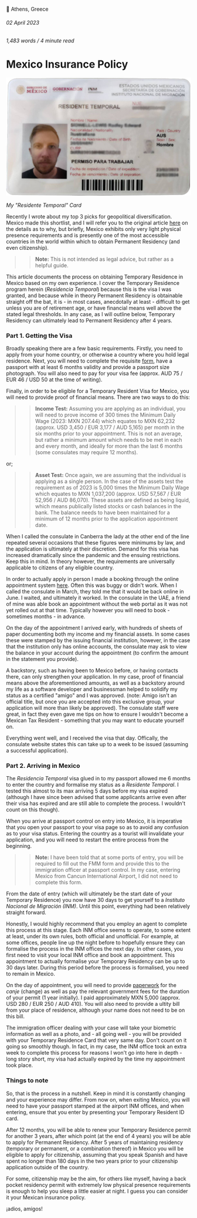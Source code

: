 📍 Athens, Greece

###### 02 April 2023

###### 1,483 words / 4 minute read

# Mexico Insurance Policy

<img alt="Residente Temporal" src="/static/mexico_001.png" style="background: transparent;" />

_My "Residente Temporal" Card_

Recently I wrote about my top 3 picks for geopolitical diversification. Mexico made this shortlist, and I will refer you to the original article [here](https://www.radleylewis.com/locations_001.html) on the details as to why, but briefly, Mexico exhibits only very light physical presence requirements and is presently one of the most accessible countries in the world within which to obtain Permanent Residency (and even citizenship).

> > **Note:** This is not intended as legal advice, but rather as a helpful guide.

This article documents the process on obtaining Temporary Residence in Mexico based on my own experience. I cover the Temporary Residence program herein (_Residencia Temporal_) because this is the visa I was granted, and because while in theory Permanent Residency is obtainable straight off the bat, it is - in most cases, anecdotally at least - difficult to get unless you are of retirement age, or have financial means well above the stated legal thresholds. In any case, as I will outline below, Temporary Residency can ultimately lead to Permanent Residency after 4 years.

### Part 1. Getting the Visa

Broadly speaking there are a few basic requirements. Firstly, you need to apply from your home country, or otherwise a country where you hold legal residence. Next, you will need to complete the requisite [form](https://embamex.sre.gob.mx/australia/images/pdf/solicitudvisaingles.pdf), have a passport with at least 6 months validity and provide a passport size photograph. You will also need to pay for your visa fee (approx. AUD 75 / EUR 46 / USD 50 at the time of writing).

Finally, in order to be eligible for a Temporary Resident Visa for Mexico, you will need to provide proof of financial means. There are two ways to do this:

> > **Income Test:** Assuming you are applying as an individual, you will need to prove income of 300 times the Minimum Daily Wage (2023: MXN 207.44) which equates to MXN 62,232 (approx. USD 3,450 / EUR 3,177 / AUD 5,165) per month in the six months prior to your appointment. This is not an average, but rather a minimum amount which needs to be met in each and every month, and ideally for more than the last 6 months (some consulates may require 12 months).

or;

> > **Asset Test:** Once again, we are assuming that the individual is applying as a single person. In the case of the assets test the requirement as of 2023 is 5,000 times the Minimum Daily Wage which equates to MXN 1,037,200 (approx. USD 57,567 / EUR 52,956 / AUD 86,070). These assets are defined as being liquid, which means publically listed stocks or cash balances in the bank. The balance needs to have been maintained for a minimum of 12 months prior to the application appointment date.

When I called the consulate in Canberra the lady at the other end of the line repeated several occasions that these figures were minimums by law, and the application is ultimately at their discretion. Demand for this visa has increased dramatically since the pandemic and the ensuing restrictions. Keep this in mind. In theory however, the requirements are universally applicable to citizens of any eligible country.

In order to actually apply in person I made a booking through the online appointment system [here](https://citas.sre.gob.mx/). Often this was buggy or didn't work. When I called the consulate in March, they told me that it would be back online in June. I waited, and ultimately it worked. In the consulate in the UAE, a friend of mine was able book an appointment without the web portal as it was not yet rolled out at that time. Typically however you will need to book - sometimes months - in advance.

On the day of the appointment I arrived early, with hundreds of sheets of paper documenting both my income and my financial assets. In some cases these were stamped by the issuing financial institution, however, in the case that the institution only has online accounts, the consulate may ask to view the balance in your account during the appointment (to confirm the amount in the statement you provide).

A backstory, such as having been to Mexico before, or having contacts there, can only strengthen your application. In my case, proof of financial means above the aforementioned amounts, as well as a backstory around my life as a software developer and businessman helped to solidify my status as a certified "amigo" and I was approved. (note: Amigo isn't an official title, but once you are accepted into this exclusive group, your application will more than likely be approved). The consulate staff were great, in fact they even gave me tips on how to ensure I wouldn't become a Mexican Tax Resident - something that you may want to educate yourself on.

Everything went well, and I received the visa that day. Offically, the consulate website states this can take up to a week to be issued (assuming a successful application).

### Part 2. Arriving in Mexico

The _Residencia Temporal_ visa glued in to my passport allowed me 6 months to enter the country and formalise my status as a _Residente Temporal_. I tested this almost to its max arriving 5 days before my visa expired (although I have since been advised that some applicants arrive even after their visa has expired and are still able to complete the process. I wouldn't count on this though).

When you arrive at passport control on entry into Mexico, it is imperative that you open your passport to your visa page so as to avoid any confusion as to your visa status. Entering the country as a tourist will invalidate your application, and you will need to restart the entire process from the beginning.

> > **Note:** I have been told that at some ports of entry, you will be required to fill out the FMM form and provide this to the immigration officer at passport control. In my case, entering Mexico from Cancun International Airport, I did not need to complete this form.

From the date of entry (which will ultimately be the start date of your Temporary Residence) you now have 30 days to get yourself to a _Instituto Nacional de Migración (INM)_. Until this point, everything had been relatively straight forward.

Honestly, I would highly recommend that you employ an agent to complete this process at this stage. Each INM office seems to operate, to some extent at least, under its own rules, both official and unofficial. For example, at some offices, people line up the night before to hopefully ensure they can formalise the process in the INM offices the next day. In other cases, you first need to visit your local INM office and book an appointment. This appointment to actually formalise your Temporary Residency can be up to 30 days later. During this period before the process is formalised, you need to remain in Mexico.

On the day of appointment, you will need to provide [paperwork](https://www.gob.mx/tramites/ficha/expedicion-de-documento-migratorio-por-canje/INM811) for the _canje_ (change) as well as pay the relevant government fees for the duration of your permit (1 year initially). I paid approximately MXN 5,000 (approx. USD 280 / EUR 250 / AUD 410). You will also need to provide a ultity bill from your place of residence, although your name does not need to be on this bill.

The immigration officer dealing with your case will take your biometric information as well as a photo, and - all going well - you will be provided with your Temporary Residence Card that very same day. Don't count on it going so smoothly though. In fact, in my case, the INM office took an extra week to complete this process for reasons I won't go into here in depth - long story short, my visa had actually expired by the time my appointment took place.

### Things to note

So, that is the process in a nutshell. Keep in mind it is constantly changing and your experience may differ. From now on, when exiting Mexico, you will need to have your passport stamped at the airport INM offices, and when entering, ensure that you enter by presenting your Temporary Resident ID card.

After 12 months, you will be able to renew your Temporary Residence permit for another 3 years, after which point (at the end of 4 years) you will be able to apply for Permanent Residency. After 5 years of maintaining residency (temporary or permanent, or a combination thereof) in Mexico you will be eligible to apply for citizenship, assuming that you speak Spanish and have spent no longer than 180 days in the two years prior to your citizenship application outside of the country.

For some, citizenship may be the aim, for others like myself, having a back pocket residency permit with extremely low physical presence requirements is enough to help you sleep a little easier at night. I guess you can consider it your Mexican insurance policy.

¡adios, amigos!
